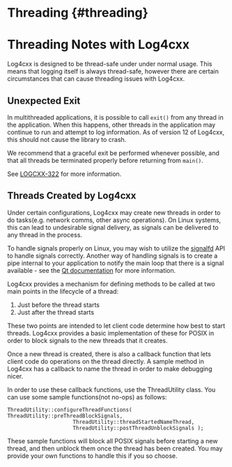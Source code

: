 Threading {#threading}
===
<!--
 Note: License header cannot be first, as doxygen does not generate
 cleanly if it before the '==='
-->
<!--
 Licensed to the Apache Software Foundation (ASF) under one or more
 contributor license agreements.  See the NOTICE file distributed with
 this work for additional information regarding copyright ownership.
 The ASF licenses this file to You under the Apache License, Version 2.0
 (the "License"); you may not use this file except in compliance with
 the License.  You may obtain a copy of the License at

	http://www.apache.org/licenses/LICENSE-2.0

 Unless required by applicable law or agreed to in writing, software
 distributed under the License is distributed on an "AS IS" BASIS,
 WITHOUT WARRANTIES OR CONDITIONS OF ANY KIND, either express or implied.
 See the License for the specific language governing permissions and
 limitations under the License.
-->
# Threading Notes with Log4cxx

Log4cxx is designed to be thread-safe under under normal usage.  This
means that logging itself is always thread-safe, however there are
certain circumstances that can cause threading issues with Log4cxx.

## Unexpected Exit

In multithreaded applications, it is possible to call `exit()` from any
thread in the application.  When this happens, other threads in the
application may continue to run and attempt to log information.  As of
version 12 of Log4cxx, this should not cause the library to crash.

We recommend that a graceful exit be performed whenever possible, and that
all threads be terminated properly before returning from `main()`.

See [LOGCXX-322][3] for more information.

## Threads Created by Log4cxx

Under certain configurations, Log4cxx may create new threads in order to do
tasks(e.g. network comms, other async operations).  On Linux systems, this
can lead to undesirable signal delivery, as signals can be delivered to
any thread in the process.

To handle signals properly on Linux, you may wish to utilize the [signalfd][1]
API to handle signals correctly.  Another way of handling signals is to
create a pipe internal to your application to notify the main loop that there
is a signal available - see the [Qt documentation][2] for more information.

Log4cxx provides a mechanism for defining methods to be called at two main
points in the lifecycle of a thread:

1. Just before the thread starts
2. Just after the thread starts

These two points are intended to let client code determine how best to start
threads.  Log4cxx provides a basic implementation of these for POSIX in order
to block signals to the new threads that it creates.

Once a new thread is created, there is also a callback function that lets
client code do operations on the thread directly.  A sample method in Log4cxx
has a callback to name the thread in order to make debugging nicer.

In order to use these callback functions, use the ThreadUtility class.  You
can use some sample functions(not no-ops) as follows:

```
ThreadUtility::configureThreadFunctions( ThreadUtility::preThreadBlockSignals,
					 ThreadUtility::threadStartedNameThread,
					 ThreadUtility::postThreadUnblockSignals );
```

These sample functions will block all POSIX signals before starting a new thread,
and then unblock them once the thread has been created.  You may provide your
own functions to handle this if you so choose.


[1]: https://man7.org/linux/man-pages/man2/signalfd.2.html
[2]: https://doc.qt.io/qt-5/unix-signals.html
[3]: https://issues.apache.org/jira/browse/LOGCXX-322
